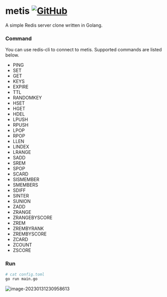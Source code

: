 # metis [![GitHub](https://img.shields.io/github/license/IfanTsai/metis?style=flat)](https://github.com/IfanTsai/metis/blob/master/LICENSE)

A simple Redis server clone written in Golang.

### Command

You can use redis-cli to connect to metis. Supported commands are listed below.

- PING
- SET
- GET
- KEYS
- EXPIRE
- TTL
- RANDOMKEY
- HSET
- HGET
- HDEL
- LPUSH
- RPUSH
- LPOP
- RPOP
- LLEN
- LINDEX
- LRANGE
- SADD
- SREM
- SPOP
- SCARD
- SISMEMBER
- SMEMBERS
- SDIFF
- SINTER
- SUNION
- ZADD
- ZRANGE
- ZRANGEBYSCORE
- ZREM
- ZREMBYRANK
- ZREMBYSCORE
- ZCARD
- ZCOUNT
- ZSCORE

### Run

```bash
# cat config.toml
go run main.go
```

![image-20230131230958613](https://img.caiyifan.cn/typora_pico/image-20230131230958613.png) 
